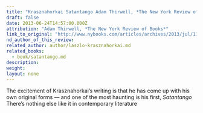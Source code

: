 ```yaml
---
title: "Krasznahorkai Satantango Adam Thirwell, *The New York Review of Books*"
draft: false
date: 2013-06-24T14:57:00.000Z
attribution: "Adam Thirwell, *The New York Review of Books*"
link_to_original: "http://www.nybooks.com/articles/archives/2013/jul/11/when-devil-danced-hungary/?pagination=false"
nd_author_of_this_review:
related_author: author/laszlo-krasznahorkai.md
related_books:
  - book/satantango.md
description:
weight:
layout: none
---
```

The excitement of Krasznahorkai’s writing is that he has come up with his own original forms — and one of the most haunting is his first, *Satantango* There’s nothing else like it in contemporary literature

